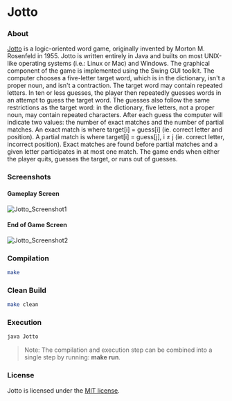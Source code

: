 # Jotto
### About
[Jotto](http://en.wikipedia.org/wiki/Jotto) is a logic-oriented word game, originally invented by Morton M. Rosenfeld in 1955. Jotto is written entirely in Java and builts on most UNIX-like operating systems (i.e.: Linux or Mac) and Windows. The graphical component of the game is implemented using the Swing GUI toolkit. The computer chooses a five-letter target word, which is in the dictionary, isn't a proper noun, and isn't a contraction. The target word may contain repeated letters. In ten or less guesses, the player then repeatedly guesses words in an attempt to guess the target word. The guesses also follow the same restrictions as the target word: in the dictionary, five letters, not a proper noun, may contain repeated characters. After each guess the computer will indicate two values: the number of exact matches and the number of partial matches. An exact match is where target[i] = guess[i] \(ie. correct letter and position). A partial match is where target[i] = guess[j], i ≠ j (ie. correct letter, incorrect position). Exact matches are found before partial matches and a given letter participates in at most one match. The game ends when either the player quits, guesses the target, or runs out of guesses.

### Screenshots
#### Gameplay Screen
![Jotto_Screenshot1](https://cloud.githubusercontent.com/assets/7763904/11166776/77ed45f2-8b13-11e5-881c-830385df0cd1.png)
#### End of Game Screen
![Jotto_Screenshot2](https://cloud.githubusercontent.com/assets/7763904/11166777/7c55fa26-8b13-11e5-8029-690c14270b47.png)

### Compilation
```Bash
make
```

### Clean Build
```Bash
make clean
```

### Execution
```Bash
java Jotto
```

> Note: The compilation and execution step can be combined into a single step by running: **make run**.

### License
Jotto is licensed under the [MIT license](https://github.com/elailai94/Jotto/blob/master/LICENSE.md).
